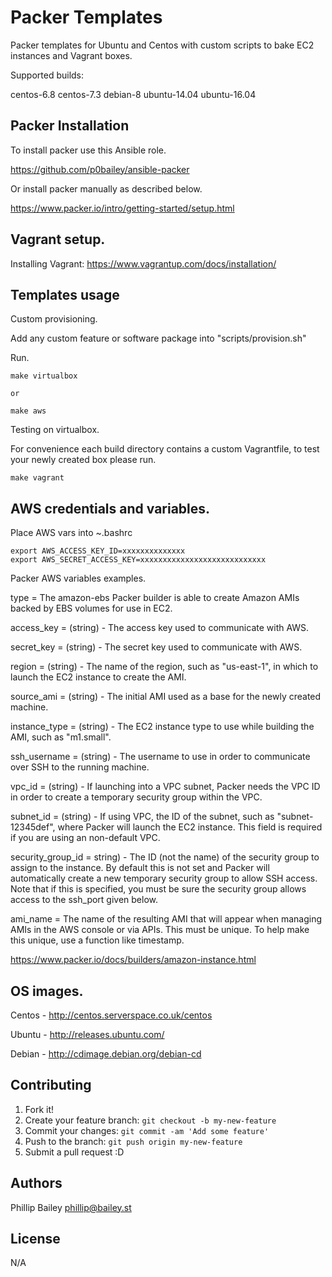 # Packer Templates

Packer templates for Ubuntu and Centos with custom  scripts to bake EC2 instances and Vagrant boxes.

Supported builds:

centos-6.8 centos-7.3 debian-8 ubuntu-14.04 ubuntu-16.04


## Packer Installation

To install packer use this Ansible role.

https://github.com/p0bailey/ansible-packer

Or install packer manually as described below.

 https://www.packer.io/intro/getting-started/setup.html

## Vagrant setup.

Installing Vagrant: https://www.vagrantup.com/docs/installation/

## Templates usage

Custom provisioning.

Add any custom feature or software package into "scripts/provision.sh"

Run.

```
make virtualbox

or

make aws

```

Testing on virtualbox.

For convenience each build directory contains a custom Vagrantfile,
to test your newly created box please run.

```
make vagrant
```


## AWS credentials and variables.

Place AWS vars into ~.bashrc

```
export AWS_ACCESS_KEY_ID=xxxxxxxxxxxxxx
export AWS_SECRET_ACCESS_KEY=xxxxxxxxxxxxxxxxxxxxxxxxxxxx
```

Packer AWS variables examples.

type = The amazon-ebs Packer builder is able to create Amazon AMIs backed by
EBS volumes for use in EC2.

access_key = (string) - The access key used to communicate with AWS.

secret_key = (string) - The secret key used to communicate with AWS.

region = (string) - The name of the region, such as "us-east-1", in which
to launch the EC2 instance to create the AMI.

source_ami = (string) - The initial AMI used as a base for the newly created
machine.

instance_type = (string) - The EC2 instance type to use while building the AMI,
such as "m1.small".

ssh_username = (string) - The username to use in order to communicate over SSH
to the running machine.

vpc_id = (string) - If launching into a VPC subnet, Packer needs the VPC ID in
order to create a temporary security group within the VPC.

subnet_id = (string) - If using VPC, the ID of the subnet, such as "subnet-12345def",
where Packer will launch the EC2 instance. This field is required if you are using
an non-default VPC.

security_group_id = string) - The ID (not the name) of the security group to assign
to the instance. By default this is not set and Packer will automatically create a
new temporary security group to allow SSH access. Note that if this is specified,
you must be sure the security group allows access to the ssh_port given below.

ami_name =  The name of the resulting AMI that will appear when managing AMIs in
the AWS console or via APIs. This must be unique. To help make this unique, use
a function like timestamp.


https://www.packer.io/docs/builders/amazon-instance.html

## OS images.

Centos - http://centos.serverspace.co.uk/centos

Ubuntu - http://releases.ubuntu.com/

Debian - http://cdimage.debian.org/debian-cd


## Contributing

1. Fork it!
2. Create your feature branch: `git checkout -b my-new-feature`
3. Commit your changes: `git commit -am 'Add some feature'`
4. Push to the branch: `git push origin my-new-feature`
5. Submit a pull request :D



## Authors

Phillip Bailey <phillip@bailey.st>

## License

N/A
